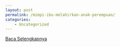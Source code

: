 ```yaml
---
layout: post
permalink: /mimpi-ibu-melahirkan-anak-perempuan/
categories:
    - Uncategorized
---
```


[Baca Selengkapnya](/04)